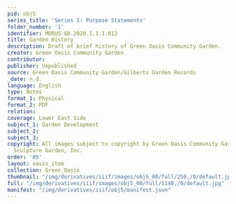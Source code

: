 ```yaml
---
pid: obj5
series_title: 'Series 1: Purpose Statements'
folder_number: '1'
identifier: MORUS.GO.2020.1.1.1.012
title: Garden History
description: Draft of brief history of Green Oasis Community Garden.
creator: Green Oasis Community Garden
contributor:
publisher: Unpublished
source: Green Oasis Community Garden/Gilberts Garden Records
_date: n.d.
language: English
type: Notes
format_1: Physical
format_2: PDF
relation:
coverage: Lower East Side
subject_1: Garden Development
subject_2:
subject_3:
copyright: All images subject to copyright by Green Oasis Community Garden/Gilberts
  Sculpture Garden, Inc.
order: '05'
layout: oasis_item
collection: Green_Oasis
thumbnail: "/img/derivatives/iiif/images/obj5_00/full/250,/0/default.jpg"
full: "/img/derivatives/iiif/images/obj5_00/full/1140,/0/default.jpg"
manifest: "/img/derivatives/iiif/obj5/manifest.json"
---
```


